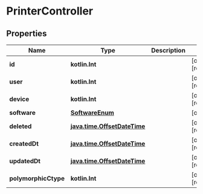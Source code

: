 
# PrinterController

## Properties
Name | Type | Description | Notes
------------ | ------------- | ------------- | -------------
**id** | **kotlin.Int** |  |  [optional] [readonly]
**user** | **kotlin.Int** |  |  [optional] [readonly]
**device** | **kotlin.Int** |  |  [optional] [readonly]
**software** | [**SoftwareEnum**](SoftwareEnum.md) |  |  [optional]
**deleted** | [**java.time.OffsetDateTime**](java.time.OffsetDateTime.md) |  |  [optional] [readonly]
**createdDt** | [**java.time.OffsetDateTime**](java.time.OffsetDateTime.md) |  |  [optional] [readonly]
**updatedDt** | [**java.time.OffsetDateTime**](java.time.OffsetDateTime.md) |  |  [optional] [readonly]
**polymorphicCtype** | **kotlin.Int** |  |  [optional] [readonly]



